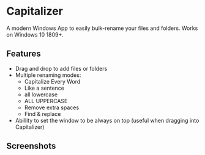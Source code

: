 # Capitalizer
A modern Windows App to easily bulk-rename your files and folders. Works on Windows 10 1809+.

## Features
- Drag and drop to add files or folders
- Multiple renaming modes:
	- Capitalize Every Word
	- Like a sentence
	- all lowercase
	- ALL UPPERCASE
	- Remove extra spaces
	- Find & replace
- Abillity to set the window to be always on top (useful when dragging into Capitalizer)

## Screenshots

